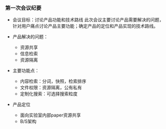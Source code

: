 ### 第一次会议纪要
- 会议目标：讨论产品功能和技术路线
此次会议主要讨论产品需要解决的问题，针对用户痛点讨论产品主要功能；确定产品的定位和产品实现的技术路线。

- 产品解决的问题：
   - 资源共享
   - 信息检索
   - 资源隔离

- 主要功能点：
   - 内容检索：分词，快照，检索排序
   - 文件权限：资源隔离，公有私有
   - 定制化搜索：可选择搜索粒度

- 产品定位
   - 面向实验室内部paper资源共享
   - B/S架构
